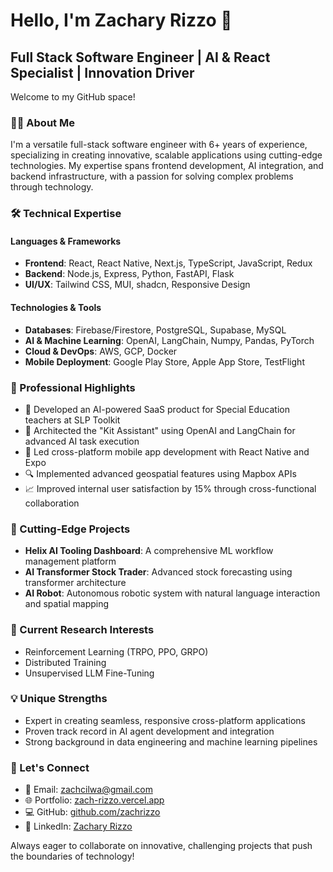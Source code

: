 # Hello, I'm Zachary Rizzo 👋
## Full Stack Software Engineer | AI & React Specialist | Innovation Driver
Welcome to my GitHub space!

### 🙋‍♂️ About Me
I'm a versatile full-stack software engineer with 6+ years of experience, specializing in creating innovative, scalable applications using cutting-edge technologies. My expertise spans frontend development, AI integration, and backend infrastructure, with a passion for solving complex problems through technology.

### 🛠 Technical Expertise
#### Languages & Frameworks
- **Frontend**: React, React Native, Next.js, TypeScript, JavaScript, Redux
- **Backend**: Node.js, Express, Python, FastAPI, Flask
- **UI/UX**: Tailwind CSS, MUI, shadcn, Responsive Design

#### Technologies & Tools
- **Databases**: Firebase/Firestore, PostgreSQL, Supabase, MySQL
- **AI & Machine Learning**: OpenAI, LangChain, Numpy, Pandas, PyTorch
- **Cloud & DevOps**: AWS, GCP, Docker
- **Mobile Deployment**: Google Play Store, Apple App Store, TestFlight

### 🌟 Professional Highlights
- 🚀 Developed an AI-powered SaaS product for Special Education teachers at SLP Toolkit
- 🤖 Architected the "Kit Assistant" using OpenAI and LangChain for advanced AI task execution
- 📱 Led cross-platform mobile app development with React Native and Expo
- 🔍 Implemented advanced geospatial features using Mapbox APIs
- 📈 Improved internal user satisfaction by 15% through cross-functional collaboration

### 🚧 Cutting-Edge Projects
- **Helix AI Tooling Dashboard**: A comprehensive ML workflow management platform
- **AI Transformer Stock Trader**: Advanced stock forecasting using transformer architecture
- **AI Robot**: Autonomous robotic system with natural language interaction and spatial mapping

### 🔬 Current Research Interests
- Reinforcement Learning (TRPO, PPO, GRPO)
- Distributed Training
- Unsupervised LLM Fine-Tuning

### 💡 Unique Strengths
- Expert in creating seamless, responsive cross-platform applications
- Proven track record in AI agent development and integration
- Strong background in data engineering and machine learning pipelines

### 🤝 Let's Connect
- 📧 Email: [zachcilwa@gmail.com](mailto:zachcilwa@gmail.com)
- 🌐 Portfolio: [zach-rizzo.vercel.app](https://zach-rizzo.vercel.app)
- 💻 GitHub: [github.com/zachrizzo](https://github.com/zachrizzo)
- 💼 LinkedIn: [Zachary Rizzo](https://www.linkedin.com/in/zach-rizzo-877341147/)

Always eager to collaborate on innovative, challenging projects that push the boundaries of technology!
